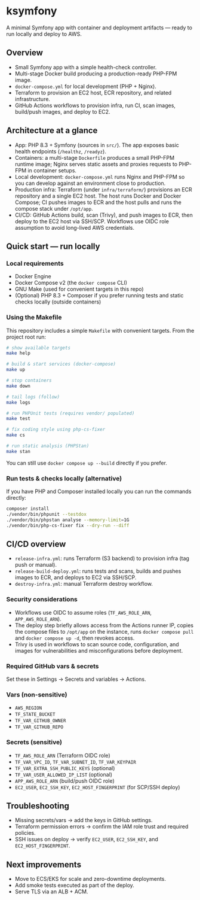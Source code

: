 
# ksymfony

A minimal Symfony app with container and deployment artifacts — ready to run locally and deploy to AWS.

## Overview

- Small Symfony app with a simple health-check controller.
- Multi-stage Docker build producing a production-ready PHP-FPM image.
- `docker-compose.yml` for local development (PHP + Nginx).
- Terraform to provision an EC2 host, ECR repository, and related infrastructure.
- GitHub Actions workflows to provision infra, run CI, scan images, build/push images, and deploy to EC2.

## Architecture at a glance

- App: PHP 8.3 + Symfony (sources in `src/`). The app exposes basic health endpoints (`/healthz`, `/readyz`).
- Containers: a multi-stage `Dockerfile` produces a small PHP-FPM runtime image; Nginx serves static assets and proxies requests to PHP-FPM in container setups.
- Local development: `docker-compose.yml` runs Nginx and PHP-FPM so you can develop against an environment close to production.
- Production infra: Terraform (under `infra/terraform/`) provisions an ECR repository and a single EC2 host. The host runs Docker and Docker Compose; CI pushes images to ECR and the host pulls and runs the compose stack under `/opt/app`.
- CI/CD: GitHub Actions build, scan (Trivy), and push images to ECR, then deploy to the EC2 host via SSH/SCP. Workflows use OIDC role assumption to avoid long-lived AWS credentials.


## Quick start — run locally

### Local requirements
- Docker Engine
- Docker Compose v2 (the `docker compose` CLI)
- GNU Make (used for convenient targets in this repo)
- (Optional) PHP 8.3 + Composer if you prefer running tests and static checks locally (outside containers)

### Using the Makefile

This repository includes a simple `Makefile` with convenient targets. From the project root run:

```bash
# show available targets
make help

# build & start services (docker-compose)
make up

# stop containers
make down

# tail logs (follow)
make logs

# run PHPUnit tests (requires vendor/ populated)
make test

# fix coding style using php-cs-fixer
make cs

# run static analysis (PHPStan)
make stan
```

You can still use `docker compose up --build` directly if you prefer.

### Run tests & checks locally (alternative)

If you have PHP and Composer installed locally you can run the commands directly:

```bash
composer install
./vendor/bin/phpunit --testdox
./vendor/bin/phpstan analyse --memory-limit=1G
./vendor/bin/php-cs-fixer fix --dry-run --diff
```

## CI/CD overview
- `release-infra.yml`: runs Terraform (S3 backend) to provision infra (tag push or manual).
- `release-build-deploy.yml`: runs tests and scans, builds and pushes images to ECR, and deploys to EC2 via SSH/SCP.
- `destroy-infra.yml`: manual Terraform destroy workflow.

### Security considerations
- Workflows use OIDC to assume roles (`TF_AWS_ROLE_ARN`, `APP_AWS_ROLE_ARN`).
- The deploy step briefly allows access from the Actions runner IP, copies the compose files to `/opt/app` on the instance, runs `docker compose pull` and `docker compose up -d`, then revokes access.
- Trivy is used in workflows to scan source code, configuration, and images for vulnerabilities and misconfigurations before deployment.

### Required GitHub vars & secrets
Set these in Settings → Secrets and variables → Actions.

### Vars (non-sensitive)
- `AWS_REGION`
- `TF_STATE_BUCKET`
- `TF_VAR_GITHUB_OWNER`
- `TF_VAR_GITHUB_REPO`

### Secrets (sensitive)
- `TF_AWS_ROLE_ARN` (Terraform OIDC role)
- `TF_VAR_VPC_ID`, `TF_VAR_SUBNET_ID`, `TF_VAR_KEYPAIR`
- `TF_VAR_EXTRA_SSH_PUBLIC_KEYS` (optional)
- `TF_VAR_USER_ALLOWED_IP_LIST` (optional)
- `APP_AWS_ROLE_ARN` (build/push OIDC role)
- `EC2_USER`, `EC2_SSH_KEY`, `EC2_HOST_FINGERPRINT` (for SCP/SSH deploy)

## Troubleshooting
- Missing secrets/vars → add the keys in GitHub settings.
- Terraform permission errors → confirm the IAM role trust and required policies.
- SSH issues on deploy → verify `EC2_USER`, `EC2_SSH_KEY`, and `EC2_HOST_FINGERPRINT`.

## Next improvements
- Move to ECS/EKS for scale and zero-downtime deployments.
- Add smoke tests executed as part of the deploy.
- Serve TLS via an ALB + ACM.


